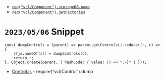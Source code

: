 * [`req("vcl/Component").storageDB.name`](`!`)
* [`req("vcl/Component").getFactories`](`!`)

# `2023/05/06` Snippet

	const dumpControls = (parent) => parent.getControls().reduce((r, c) => {
		r[js.nameOf(c)] = dumpControls(c);
		return r;	
	}, Object.create(parent, { hashCode: { value: () => ";-)" } }));


* [Control.js](src/Control.js) - require("vcl/Control").dump

